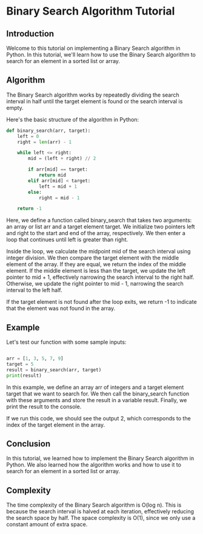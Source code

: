 # Binary Search Algorithm Tutorial

## Introduction

Welcome to this tutorial on implementing a Binary Search algorithm in Python. In this tutorial, we'll learn how to use the Binary Search algorithm to search for an element in a sorted list or array.

## Algorithm

The Binary Search algorithm works by repeatedly dividing the search interval in half until the target element is found or the search interval is empty.

Here's the basic structure of the algorithm in Python:

```python
def binary_search(arr, target):
    left = 0
    right = len(arr) - 1

    while left <= right:
        mid = (left + right) // 2

        if arr[mid] == target:
            return mid
        elif arr[mid] < target:
            left = mid + 1
        else:
            right = mid - 1

    return -1
```

Here, we define a function called binary_search that takes two arguments: an array or list arr and a target element target. We initialize two pointers left and right to the start and end of the array, respectively. We then enter a loop that continues until left is greater than right.

Inside the loop, we calculate the midpoint mid of the search interval using integer division. We then compare the target element with the middle element of the array. If they are equal, we return the index of the middle element. If the middle element is less than the target, we update the left pointer to mid + 1, effectively narrowing the search interval to the right half. Otherwise, we update the right pointer to mid - 1, narrowing the search interval to the left half.

If the target element is not found after the loop exits, we return -1 to indicate that the element was not found in the array.

## Example

Let's test our function with some sample inputs:

```python

arr = [1, 3, 5, 7, 9]
target = 5
result = binary_search(arr, target)
print(result)

```

In this example, we define an array arr of integers and a target element target that we want to search for. We then call the binary_search function with these arguments and store the result in a variable result. Finally, we print the result to the console.

If we run this code, we should see the output 2, which corresponds to the index of the target element in the array.

## Conclusion

In this tutorial, we learned how to implement the Binary Search algorithm in Python. We also learned how the algorithm works and how to use it to search for an element in a sorted list or array.

## Complexity

The time complexity of the Binary Search algorithm is O(log n). This is because the search interval is halved at each iteration, effectively reducing the search space by half. The space complexity is O(1), since we only use a constant amount of extra space.
